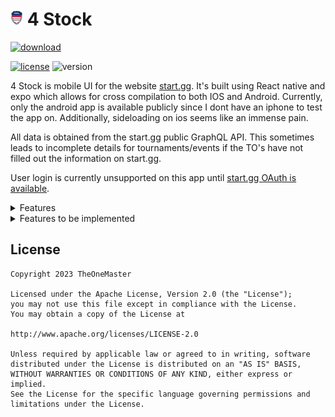 # ![app-icon](.github/gen.png) 4 Stock

[![download](https://img.shields.io/github/downloads/TheOneMaster/startggapp/total?color=blue&style=for-the-badge)](https://github.com/TheOneMaster/StartGGApp/releases/latest)

[![license](https://img.shields.io/github/license/TheOneMaster/StartGGApp?style=flat-square)](./LICENSE)
![version](https://img.shields.io/github/v/release/TheOneMaster/startggapp?style=flat-square)

4 Stock is mobile UI for the website [start.gg](https://www.start.gg/). It's built using React native and expo which allows for cross compilation to both IOS and Android. Currently, only the android app is available publicly since I dont have an iphone to test the app on. Additionally, sideloading on ios seems like an immense pain.

All data is obtained from the start.gg public GraphQL API. This sometimes leads to incomplete details for tournaments/events if the TO's have not filled out the information on start.gg.

User login is currently unsupported on this app until [start.gg OAuth is available](https://developer.start.gg/docs/oauth/oauth-overview).

<details><summary>Features</summary>

- Tournament Search
- Tournament Details
- Event Details
- User Details
- Featured tournaments

</details>

<details><summary>Features to be implemented</summary>

- Better tournament filtering
- Location support
- Draw bracket as a tree
- OTA update support
- Welcome screen

</details>

## License

    Copyright 2023 TheOneMaster

    Licensed under the Apache License, Version 2.0 (the "License");
    you may not use this file except in compliance with the License.
    You may obtain a copy of the License at

    http://www.apache.org/licenses/LICENSE-2.0

    Unless required by applicable law or agreed to in writing, software
    distributed under the License is distributed on an "AS IS" BASIS,
    WITHOUT WARRANTIES OR CONDITIONS OF ANY KIND, either express or implied.
    See the License for the specific language governing permissions and
    limitations under the License.
